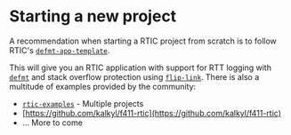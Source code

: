# Starting a new project

A recommendation when starting a RTIC project from scratch is to follow RTIC's [`defmt-app-template`].

[`defmt-app-template`]: https://github.com/rtic-rs/defmt-app-template

This will give you an RTIC application with support for RTT logging with [`defmt`] and stack overflow
protection using [`flip-link`]. There is also a multitude of examples provided by the community:

- [`rtic-examples`] - Multiple projects
- [https://github.com/kalkyl/f411-rtic](https://github.com/kalkyl/f411-rtic)
- ... More to come

[`defmt`]: https://github.com/knurling-rs/defmt/
[`flip-link`]: https://github.com/knurling-rs/flip-link/
[`rtic-examples`]: https://github.com/rtic-rs/rtic-examples
